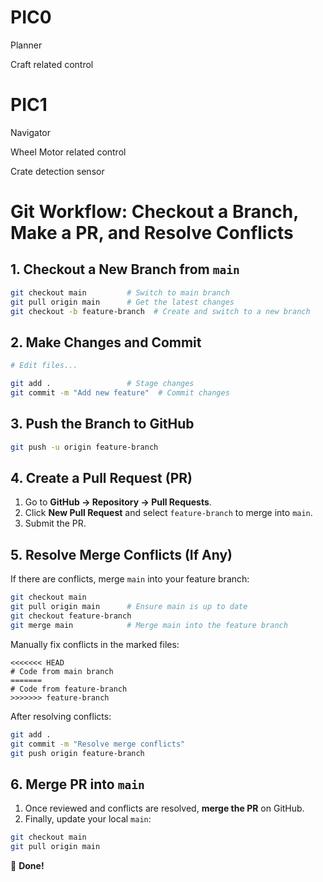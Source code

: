# PIC0

Planner

Craft related control


# PIC1

Navigator

Wheel Motor related control

Crate detection sensor


# Git Workflow: Checkout a Branch, Make a PR, and Resolve Conflicts

## 1. Checkout a New Branch from `main`
```sh
git checkout main         # Switch to main branch
git pull origin main      # Get the latest changes
git checkout -b feature-branch  # Create and switch to a new branch
```

## 2. Make Changes and Commit
```sh
# Edit files...

git add .                 # Stage changes
git commit -m "Add new feature"  # Commit changes
```

## 3. Push the Branch to GitHub
```sh
git push -u origin feature-branch
```

## 4. Create a Pull Request (PR)
1. Go to **GitHub → Repository → Pull Requests**.
2. Click **New Pull Request** and select `feature-branch` to merge into `main`.
3. Submit the PR.

## 5. Resolve Merge Conflicts (If Any)
If there are conflicts, merge `main` into your feature branch:
```sh
git checkout main
git pull origin main      # Ensure main is up to date
git checkout feature-branch
git merge main            # Merge main into the feature branch
```
Manually fix conflicts in the marked files:
```
<<<<<<< HEAD
# Code from main branch
=======
# Code from feature-branch
>>>>>>> feature-branch
```
After resolving conflicts:
```sh
git add .
git commit -m "Resolve merge conflicts"
git push origin feature-branch
```

## 6. Merge PR into `main`
1. Once reviewed and conflicts are resolved, **merge the PR** on GitHub.
2. Finally, update your local `main`:
```sh
git checkout main
git pull origin main
```

🚀 **Done!**
